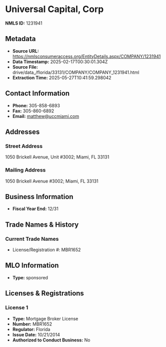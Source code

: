 # Universal Capital, Corp

**NMLS ID:** 1231941

## Metadata
- **Source URL:** https://nmlsconsumeraccess.org/EntityDetails.aspx/COMPANY/1231941
- **Data Timestamp:** 2025-02-17T00:30:01.304Z
- **Source File:** drive/data_/florida/33131/COMPANY/COMPANY_1231941.html
- **Extraction Time:** 2025-05-27T10:41:59.298042

## Contact Information
- **Phone:** 305-858-6893
- **Fax:** 305-860-6892
- **Email:** matthew@uccmiami.com

## Addresses
### Street Address
1050 Brickell Avenue, Unit #3002; Miami, FL 33131

### Mailing Address
1050 Brickell Avenue #3002; Miami, FL 33131

## Business Information
- **Fiscal Year End:** 12/31

## Trade Names & History
### Current Trade Names
- License/Registration #: MBR1652

## MLO Information
- **Type:** sponsored

## Licenses & Registrations

### License 1
- **Type:** Mortgage Broker License
- **Number:** MBR1652
- **Regulator:** Florida
- **Issue Date:** 10/21/2014
- **Authorized to Conduct Business:** No
